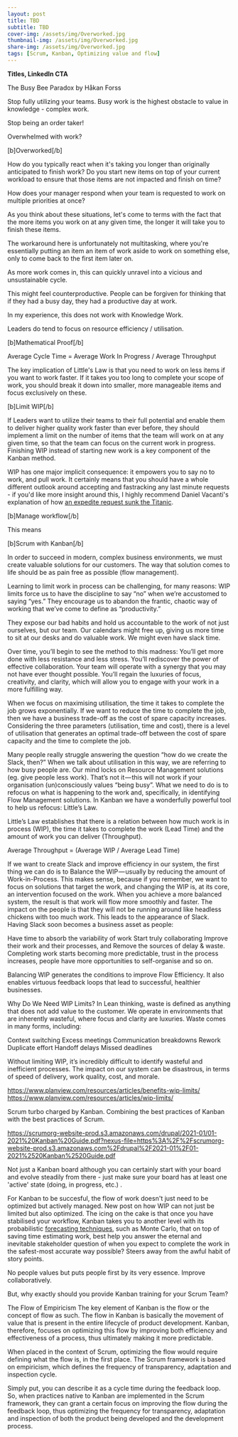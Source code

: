 ```yaml
---
layout: post
title: TBD
subtitle: TBD
cover-img: /assets/img/Overworked.jpg
thumbnail-img: /assets/img/Overworked.jpg
share-img: /assets/img/Overworked.jpg
tags: [Scrum, Kanban, Optimizing value and flow]
---
```


**Titles, LinkedIn CTA**

The Busy Bee Paradox by Håkan Forss

Stop fully utilizing your teams. Busy work is the highest obstacle to value in knowledge - complex work. 

Stop being an order taker!

Overwhelmed with work?

[b]Overworked[/b]

How do you typically react when it's taking you longer than originally anticipated to finish work? Do you start new items on top of your current workload to ensure that those items are not impacted and finish on time? 

How does your manager respond when your team is requested to work on multiple priorities at once? 

As you think about these situations, let's come to terms with the fact that the more items you work on at any given time, the longer it will take you to finish these items.

The workaround here is unfortunately not multitasking, where you're essentially putting an item an item of work aside to work on something else, only to come back to the first item later on. 

As more work comes in, this can quickly unravel into a vicious and unsustainable cycle. 

This might feel counterproductive. People can be forgiven for thinking that if they had a busy day, they had a productive day at work. 

In my experience, this does not work with Knowledge Work. 

Leaders do tend to focus on resource efficiency / utilisation.

[b]Mathematical Proof[/b]

Average Cycle Time = Average Work In Progress / Average Throughput

The key implication of Little's Law is that you need to work on less items if you want to work faster. If it takes you too long to complete your scope of work, you should break it down into smaller, more manageable items and focus exclusively on these. 

[b]Limit WIP[/b]

If Leaders want to utilize their teams to their full potential and enable them to deliver higher quality work faster than ever before, they should implement a limit on the number of items that the team will work on at any given time, so that the team can focus on the current work in progress. Finishing WIP instead of starting new work is a key component of the Kanban method.

WIP has one major implicit consequence: it empowers you to say no to work, and pull work. It certainly means that you should have a whole different outlook around accepting and fastracking any last minute requests - if you'd like more insight around this, I highly recommend Daniel Vacanti's explanation of how [an expedite request sunk the Titanic](https://vimeo.com/239539858). 

[b]Manage workflow[/b]

This means 

[b]Scrum with Kanban[/b]

In order to succeed in modern, complex business environments, we must create valuable solutions for our customers. The way that solution comes to life should be as pain free as possible (flow management). 



Learning to limit work in process can be challenging, for many reasons: WIP limits force us to have the discipline to say “no” when we’re accustomed to saying “yes.” They encourage us to abandon the frantic, chaotic way of working that we’ve come to define as “productivity.”

They expose our bad habits and hold us accountable to the work of not just ourselves, but our team. Our calendars might free up, giving us more time to sit at our desks and do valuable work. We might even have slack time.

Over time, you’ll begin to see the method to this madness: You’ll get more done with less resistance and less stress. You’ll rediscover the power of effective collaboration. Your team will operate with a synergy that you may not have ever thought possible. You’ll regain the luxuries of focus, creativity, and clarity, which will allow you to engage with your work in a more fulfilling way.



When we focus on maximising utilisation, the time it takes to complete the job grows exponentially. If we want to reduce the time to complete the job, then we have a business trade-off as the cost of spare capacity increases. Considering the three parameters (utilisation, time and cost), there is a level of utilisation that generates an optimal trade-off between the cost of spare capacity and the time to complete the job.

Many people really struggle answering the question “how do we create the Slack, then?” When we talk about utilisation in this way, we are referring to how busy people are. Our mind locks on Resource Management solutions (eg. give people less work). That’s not it — this will not work if your organisation (un)consciously values “being busy”. What we need to do is to refocus on what is happening to the work and, specifically, in identifying Flow Management solutions. In Kanban we have a wonderfully powerful tool to help us refocus: Little’s Law.

Little’s Law establishes that there is a relation between how much work is in process (WIP), the time it takes to complete the work (Lead Time) and the amount of work you can deliver (Throughput).

Average Throughput = (Average WIP / Average Lead Time)

If we want to create Slack and improve efficiency in our system, the first thing we can do is to Balance the WIP — usually by reducing the amount of Work-in-Process. This makes sense, because if you remember, we want to focus on solutions that target the work, and changing the WIP is, at its core, an intervention focused on the work. When you achieve a more balanced system, the result is that work will flow more smoothly and faster. The impact on the people is that they will not be running around like headless chickens with too much work. This leads to the appearance of Slack. Having Slack soon becomes a business asset as people:

Have time to absorb the variability of work
Start truly collaborating
Improve their work and their processes, and
Remove the sources of delay & waste.
Completing work starts becoming more predictable, trust in the process increases, people have more opportunities to self-organise and so on.

Balancing WIP generates the conditions to improve Flow Efficiency. It also enables virtuous feedback loops that lead to successful, healthier businesses.

Why Do We Need WIP Limits?
In Lean thinking, waste is defined as anything that does not add value to the customer. We operate in environments that are inherently wasteful, where focus and clarity are luxuries. Waste comes in many forms, including:

Context switching
Excess meetings
Communication breakdowns
Rework
Duplicate effort
Handoff delays
Missed deadlines

Without limiting WIP, it’s incredibly difficult to identify wasteful and inefficient processes.
The impact on our system can be disastrous, in terms of speed of delivery, work quality, cost, and morale.

https://www.planview.com/resources/articles/benefits-wip-limits/
https://www.planview.com/resources/articles/wip-limits/

Scrum turbo charged by Kanban. Combining the best practices of Kanban with the best practices of Scrum.

https://scrumorg-website-prod.s3.amazonaws.com/drupal/2021-01/01-2021%20Kanban%20Guide.pdf?nexus-file=https%3A%2F%2Fscrumorg-website-prod.s3.amazonaws.com%2Fdrupal%2F2021-01%2F01-2021%2520Kanban%2520Guide.pdf

Not just a Kanban board although you can certainly start with your board and evolve steadily from there - just make sure your board has at least one 'active' state (doing, in progress, etc.) .

For Kanban to be succesful, the flow of work doesn't just need to be optimized but actively managed. New post on how WIP can not just be limited but also optimized. The icing on the cake is that once you have stabilised your workflow, Kanban takes you to another level with its probabilistic [forecasting techniques](https://www.scrum.org/resources/blog/create-faster-and-more-accurate-forecasts-using-probabilities), such as Monte Carlo, that on top of saving time estimating work, best help you answer the eternal and inevitable stakeholder question of when you expect to complete the work in the safest-most accurate way possible?  Steers away from the awful habit of story points.

No people values but puts people first by its very essence. Improve collaboratively. 

But, why exactly should you provide Kanban training for your Scrum Team?

The Flow of Empiricism
The key element of Kanban is the flow or the concept of flow as such. The flow in Kanban is basically the movement of value that is present in the entire lifecycle of product development. Kanban, therefore, focuses on optimizing this flow by improving both efficiency and effectiveness of a process, thus ultimately making it more predictable. 

When placed in the context of Scrum, optimizing the flow would require defining what the flow is, in the first place. The Scrum framework is based on empiricism, which defines the frequency of transparency, adaptation and inspection cycle. 

Simply put, you can describe it as a cycle time during the feedback loop. So, when practices native to Kanban are implemented in the Scrum framework, they can grant a certain focus on improving the flow during the feedback loop, thus optimizing the frequency for transparency, adaptation and inspection of both the product being developed and the development process. 
